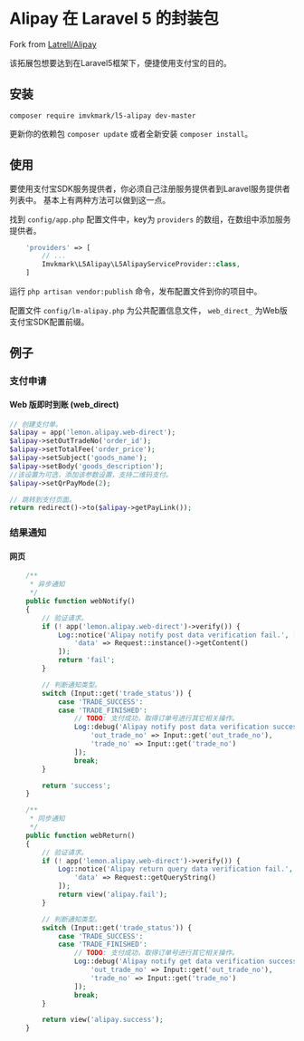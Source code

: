 # Alipay 在 Laravel 5 的封装包

Fork from [Latrell/Alipay](https://github.com/Latrell/Alipay)

该拓展包想要达到在Laravel5框架下，便捷使用支付宝的目的。

## 安装

```
composer require imvkmark/l5-alipay dev-master
```

更新你的依赖包 ```composer update``` 或者全新安装 ```composer install```。


## 使用

要使用支付宝SDK服务提供者，你必须自己注册服务提供者到Laravel服务提供者列表中。
基本上有两种方法可以做到这一点。

找到 `config/app.php` 配置文件中，key为 `providers` 的数组，在数组中添加服务提供者。

```php
    'providers' => [
        // ...
        Imvkmark\L5Alipay\L5AlipayServiceProvider::class,
    ]
```

运行 `php artisan vendor:publish` 命令，发布配置文件到你的项目中。

配置文件 `config/lm-alipay.php` 为公共配置信息文件， `web_direct_` 为Web版支付宝SDK配置前缀。

## 例子

### 支付申请

#### Web 版即时到账 (web_direct)

```php
// 创建支付单。
$alipay = app('lemon.alipay.web-direct');
$alipay->setOutTradeNo('order_id');
$alipay->setTotalFee('order_price');
$alipay->setSubject('goods_name');
$alipay->setBody('goods_description');
//该设置为可选，添加该参数设置，支持二维码支付。
$alipay->setQrPayMode(2);

// 跳转到支付页面。
return redirect()->to($alipay->getPayLink());
```

### 结果通知

#### 网页

```php
	/**
	 * 异步通知
	 */
	public function webNotify()
	{
		// 验证请求。
		if (! app('lemon.alipay.web-direct')->verify()) {
			Log::notice('Alipay notify post data verification fail.', [
				'data' => Request::instance()->getContent()
			]);
			return 'fail';
		}

		// 判断通知类型。
		switch (Input::get('trade_status')) {
			case 'TRADE_SUCCESS':
			case 'TRADE_FINISHED':
				// TODO: 支付成功，取得订单号进行其它相关操作。
				Log::debug('Alipay notify post data verification success.', [
					'out_trade_no' => Input::get('out_trade_no'),
					'trade_no' => Input::get('trade_no')
				]);
				break;
		}

		return 'success';
	}

	/**
	 * 同步通知
	 */
	public function webReturn()
	{
		// 验证请求。
		if (! app('lemon.alipay.web-direct')->verify()) {
			Log::notice('Alipay return query data verification fail.', [
				'data' => Request::getQueryString()
			]);
			return view('alipay.fail');
		}

		// 判断通知类型。
		switch (Input::get('trade_status')) {
			case 'TRADE_SUCCESS':
			case 'TRADE_FINISHED':
				// TODO: 支付成功，取得订单号进行其它相关操作。
				Log::debug('Alipay notify get data verification success.', [
					'out_trade_no' => Input::get('out_trade_no'),
					'trade_no' => Input::get('trade_no')
				]);
				break;
		}

		return view('alipay.success');
	}
```
